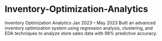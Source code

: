 # Inventory-Optimization-Analytics
Inventory Optimization Analytics Jan 2023 – May 2023 Built an advanced inventory optimization system using regression analysis, clustering, and EDA techniques to analyze store sales data with 98% predictive accuracy.
